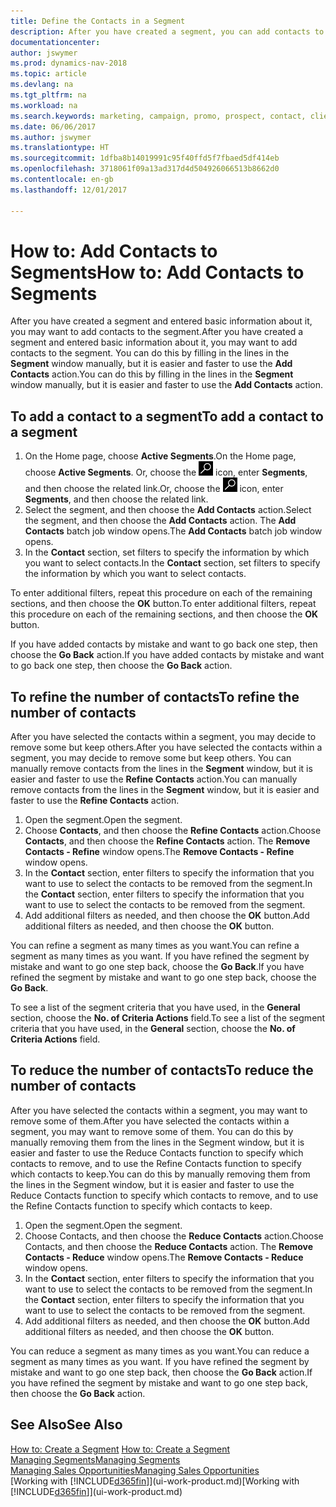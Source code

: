 ```yaml
---
title: Define the Contacts in a Segment
description: After you have created a segment, you can add contacts to the segment, for example, as part of a marketing campaign targeting particular customers or clients.
documentationcenter: 
author: jswymer
ms.prod: dynamics-nav-2018
ms.topic: article
ms.devlang: na
ms.tgt_pltfrm: na
ms.workload: na
ms.search.keywords: marketing, campaign, promo, prospect, contact, client, customer
ms.date: 06/06/2017
ms.author: jswymer
ms.translationtype: HT
ms.sourcegitcommit: 1dfba8b14019991c95f40ffd5f7fbaed5df414eb
ms.openlocfilehash: 3718061f09a13ad317d4d504926066513b8662d0
ms.contentlocale: en-gb
ms.lasthandoff: 12/01/2017

---
```

# <a name="how-to-add-contacts-to-segments"></a><span data-ttu-id="66145-103">How to: Add Contacts to Segments</span><span class="sxs-lookup"><span data-stu-id="66145-103">How to: Add Contacts to Segments</span></span>
<span data-ttu-id="66145-104">After you have created a segment and entered basic information about it, you may want to add contacts to the segment.</span><span class="sxs-lookup"><span data-stu-id="66145-104">After you have created a segment and entered basic information about it, you may want to add contacts to the segment.</span></span> <span data-ttu-id="66145-105">You can do this by filling in the lines in the **Segment** window manually, but it is easier and faster to use the **Add Contacts** action.</span><span class="sxs-lookup"><span data-stu-id="66145-105">You can do this by filling in the lines in the **Segment** window manually, but it is easier and faster to use the **Add Contacts** action.</span></span>

## <a name="to-add-a-contact-to-a-segment"></a><span data-ttu-id="66145-106">To add a contact to a segment</span><span class="sxs-lookup"><span data-stu-id="66145-106">To add a contact to a segment</span></span>
1. <span data-ttu-id="66145-107">On the Home page, choose **Active Segments**.</span><span class="sxs-lookup"><span data-stu-id="66145-107">On the Home page, choose **Active Segments**.</span></span> <span data-ttu-id="66145-108">Or, choose the ![Search for Page or Report](media/ui-search/search_small.png "Search for Page or Report icon") icon, enter **Segments**, and then choose the related link.</span><span class="sxs-lookup"><span data-stu-id="66145-108">Or, choose the ![Search for Page or Report](media/ui-search/search_small.png "Search for Page or Report icon") icon, enter **Segments**, and then choose the related link.</span></span>  
2. <span data-ttu-id="66145-109">Select the segment, and then choose the **Add Contacts** action.</span><span class="sxs-lookup"><span data-stu-id="66145-109">Select the segment, and then choose the **Add Contacts** action.</span></span> <span data-ttu-id="66145-110">The **Add Contacts** batch job window opens.</span><span class="sxs-lookup"><span data-stu-id="66145-110">The **Add Contacts** batch job window opens.</span></span>
3. <span data-ttu-id="66145-111">In the **Contact** section, set filters to specify the information by which you want to select contacts.</span><span class="sxs-lookup"><span data-stu-id="66145-111">In the **Contact** section, set filters to specify the information by which you want to select contacts.</span></span>

<span data-ttu-id="66145-112">To enter additional filters, repeat this procedure on each of the remaining sections, and then choose the **OK** button.</span><span class="sxs-lookup"><span data-stu-id="66145-112">To enter additional filters, repeat this procedure on each of the remaining sections, and then choose the **OK** button.</span></span>

<span data-ttu-id="66145-113">If you have added contacts by mistake and want to go back one step, then choose the **Go Back** action.</span><span class="sxs-lookup"><span data-stu-id="66145-113">If you have added contacts by mistake and want to go back one step, then choose the **Go Back** action.</span></span>

## <a name="to-refine-the-number-of-contacts"></a><span data-ttu-id="66145-114">To refine the number of contacts</span><span class="sxs-lookup"><span data-stu-id="66145-114">To refine the number of contacts</span></span>
<span data-ttu-id="66145-115">After you have selected the contacts within a segment, you may decide to remove some but keep others.</span><span class="sxs-lookup"><span data-stu-id="66145-115">After you have selected the contacts within a segment, you may decide to remove some but keep others.</span></span> <span data-ttu-id="66145-116">You can manually remove contacts from the lines in the **Segment** window, but it is easier and faster to use the **Refine Contacts** action.</span><span class="sxs-lookup"><span data-stu-id="66145-116">You can manually remove contacts from the lines in the **Segment** window, but it is easier and faster to use the **Refine Contacts** action.</span></span>

1. <span data-ttu-id="66145-117">Open the segment.</span><span class="sxs-lookup"><span data-stu-id="66145-117">Open the segment.</span></span>
2. <span data-ttu-id="66145-118">Choose **Contacts**, and then choose the **Refine Contacts** action.</span><span class="sxs-lookup"><span data-stu-id="66145-118">Choose **Contacts**, and then choose the **Refine Contacts** action.</span></span> <span data-ttu-id="66145-119">The **Remove Contacts - Refine** window opens.</span><span class="sxs-lookup"><span data-stu-id="66145-119">The **Remove Contacts - Refine** window opens.</span></span>
3. <span data-ttu-id="66145-120">In the **Contact** section, enter filters to specify the information that you want to use to select the contacts to be removed from the segment.</span><span class="sxs-lookup"><span data-stu-id="66145-120">In the **Contact** section, enter filters to specify the information that you want to use to select the contacts to be removed from the segment.</span></span>
4. <span data-ttu-id="66145-121">Add additional filters as needed, and then choose the **OK** button.</span><span class="sxs-lookup"><span data-stu-id="66145-121">Add additional filters as needed, and then choose the **OK** button.</span></span>

<span data-ttu-id="66145-122">You can refine a segment as many times as you want.</span><span class="sxs-lookup"><span data-stu-id="66145-122">You can refine a segment as many times as you want.</span></span> <span data-ttu-id="66145-123">If you have refined the segment by mistake and want to go one step back, choose the **Go Back**.</span><span class="sxs-lookup"><span data-stu-id="66145-123">If you have refined the segment by mistake and want to go one step back, choose the **Go Back**.</span></span>

<span data-ttu-id="66145-124">To see a list of the segment criteria that you have used, in the **General** section, choose the **No. of Criteria Actions** field.</span><span class="sxs-lookup"><span data-stu-id="66145-124">To see a list of the segment criteria that you have used, in the **General** section, choose the **No. of Criteria Actions** field.</span></span>

## <a name="to-reduce-the-number-of-contacts"></a><span data-ttu-id="66145-125">To reduce the number of contacts</span><span class="sxs-lookup"><span data-stu-id="66145-125">To reduce the number of contacts</span></span>
<span data-ttu-id="66145-126">After you have selected the contacts within a segment, you may want to remove some of them.</span><span class="sxs-lookup"><span data-stu-id="66145-126">After you have selected the contacts within a segment, you may want to remove some of them.</span></span> <span data-ttu-id="66145-127">You can do this by manually removing them from the lines in the Segment window, but it is easier and faster to use the Reduce Contacts function to specify which contacts to remove, and to use the Refine Contacts function to specify which contacts to keep.</span><span class="sxs-lookup"><span data-stu-id="66145-127">You can do this by manually removing them from the lines in the Segment window, but it is easier and faster to use the Reduce Contacts function to specify which contacts to remove, and to use the Refine Contacts function to specify which contacts to keep.</span></span>

1. <span data-ttu-id="66145-128">Open the segment.</span><span class="sxs-lookup"><span data-stu-id="66145-128">Open the segment.</span></span>
2. <span data-ttu-id="66145-129">Choose Contacts, and then choose the **Reduce Contacts** action.</span><span class="sxs-lookup"><span data-stu-id="66145-129">Choose Contacts, and then choose the **Reduce Contacts** action.</span></span> <span data-ttu-id="66145-130">The **Remove Contacts - Reduce** window opens.</span><span class="sxs-lookup"><span data-stu-id="66145-130">The **Remove Contacts - Reduce** window opens.</span></span>
3. <span data-ttu-id="66145-131">In the **Contact** section, enter filters to specify the information that you want to use to select the contacts to be removed from the segment.</span><span class="sxs-lookup"><span data-stu-id="66145-131">In the **Contact** section, enter filters to specify the information that you want to use to select the contacts to be removed from the segment.</span></span>
4. <span data-ttu-id="66145-132">Add additional filters as needed, and then choose the **OK** button.</span><span class="sxs-lookup"><span data-stu-id="66145-132">Add additional filters as needed, and then choose the **OK** button.</span></span>

<span data-ttu-id="66145-133">You can reduce a segment as many times as you want.</span><span class="sxs-lookup"><span data-stu-id="66145-133">You can reduce a segment as many times as you want.</span></span> <span data-ttu-id="66145-134">If you have refined the segment by mistake and want to go one step back, then choose the **Go Back** action.</span><span class="sxs-lookup"><span data-stu-id="66145-134">If you have refined the segment by mistake and want to go one step back, then choose the **Go Back** action.</span></span>

## <a name="see-also"></a><span data-ttu-id="66145-135">See Also</span><span class="sxs-lookup"><span data-stu-id="66145-135">See Also</span></span>
<span data-ttu-id="66145-136">[How to: Create a Segment](marketing-how-create-segment.md) </span><span class="sxs-lookup"><span data-stu-id="66145-136">[How to: Create a Segment](marketing-how-create-segment.md) </span></span>  
[<span data-ttu-id="66145-137">Managing Segments</span><span class="sxs-lookup"><span data-stu-id="66145-137">Managing Segments</span></span>](marketing-segments.md)  
[<span data-ttu-id="66145-138">Managing Sales Opportunities</span><span class="sxs-lookup"><span data-stu-id="66145-138">Managing Sales Opportunities</span></span>](marketing-manage-sales-opportunities.md)  
<span data-ttu-id="66145-139">[Working with [!INCLUDE[d365fin](includes/d365fin_md.md)]](ui-work-product.md)</span><span class="sxs-lookup"><span data-stu-id="66145-139">[Working with [!INCLUDE[d365fin](includes/d365fin_md.md)]](ui-work-product.md)</span></span>  

